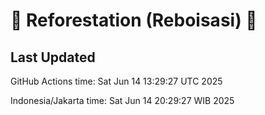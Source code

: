 
# 🌳 Reforestation (Reboisasi) 🌲

## Last Updated

GitHub Actions time: Sat Jun 14 13:29:27 UTC 2025

Indonesia/Jakarta time: Sat Jun 14 20:29:27 WIB 2025
